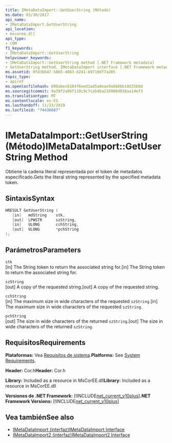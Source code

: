 ```yaml
---
title: IMetaDataImport::GetUserString (Método)
ms.date: 03/30/2017
api_name:
- IMetaDataImport.GetUserString
api_location:
- mscoree.dll
api_type:
- COM
f1_keywords:
- IMetaDataImport::GetUserString
helpviewer_keywords:
- IMetaDataImport::GetUserString method [.NET Framework metadata]
- GetUserString method, IMetaDataImport interface [.NET Framework metadata]
ms.assetid: 0fd3bb47-58b5-4083-b241-b9719df7a285
topic_type:
- apiref
ms.openlocfilehash: 690abec6104f6eed1ad5a0eae9a6b6bb18d35b0d
ms.sourcegitcommit: 9a39f2a06f110c9c7ca54ba216900d038aa14ef3
ms.translationtype: MT
ms.contentlocale: es-ES
ms.lasthandoff: 11/23/2019
ms.locfileid: "74436687"
---
```

# <a name="imetadataimportgetuserstring-method"></a><span data-ttu-id="05533-102">IMetaDataImport::GetUserString (Método)</span><span class="sxs-lookup"><span data-stu-id="05533-102">IMetaDataImport::GetUserString Method</span></span>
<span data-ttu-id="05533-103">Obtiene la cadena literal representada por el token de metadatos especificado.</span><span class="sxs-lookup"><span data-stu-id="05533-103">Gets the literal string represented by the specified metadata token.</span></span>  
  
## <a name="syntax"></a><span data-ttu-id="05533-104">Sintaxis</span><span class="sxs-lookup"><span data-stu-id="05533-104">Syntax</span></span>  
  
```cpp  
HRESULT GetUserString (  
   [in]   mdString    stk,  
   [out]  LPWSTR      szString,  
   [in]   ULONG       cchString,  
   [out]  ULONG       *pchString  
);  
```  
  
## <a name="parameters"></a><span data-ttu-id="05533-105">Parámetros</span><span class="sxs-lookup"><span data-stu-id="05533-105">Parameters</span></span>  
 `stk`  
 <span data-ttu-id="05533-106">[in] The String token to return the associated string for.</span><span class="sxs-lookup"><span data-stu-id="05533-106">[in] The String token to return the associated string for.</span></span>  
  
 `szString`  
 <span data-ttu-id="05533-107">[out] A copy of the requested string.</span><span class="sxs-lookup"><span data-stu-id="05533-107">[out] A copy of the requested string.</span></span>  
  
 `cchString`  
 <span data-ttu-id="05533-108">[in] The maximum size in wide characters of the requested `szString`.</span><span class="sxs-lookup"><span data-stu-id="05533-108">[in] The maximum size in wide characters of the requested `szString`.</span></span>  
  
 `pchString`  
 <span data-ttu-id="05533-109">[out] The size in wide characters of the returned `szString`.</span><span class="sxs-lookup"><span data-stu-id="05533-109">[out] The size in wide characters of the returned `szString`.</span></span>  
  
## <a name="requirements"></a><span data-ttu-id="05533-110">Requisitos</span><span class="sxs-lookup"><span data-stu-id="05533-110">Requirements</span></span>  
 <span data-ttu-id="05533-111">**Plataformas:** Vea [Requisitos de sistema](../../../../docs/framework/get-started/system-requirements.md).</span><span class="sxs-lookup"><span data-stu-id="05533-111">**Platforms:** See [System Requirements](../../../../docs/framework/get-started/system-requirements.md).</span></span>  
  
 <span data-ttu-id="05533-112">**Header:** Cor.h</span><span class="sxs-lookup"><span data-stu-id="05533-112">**Header:** Cor.h</span></span>  
  
 <span data-ttu-id="05533-113">**Library:** Included as a resource in MsCorEE.dll</span><span class="sxs-lookup"><span data-stu-id="05533-113">**Library:** Included as a resource in MsCorEE.dll</span></span>  
  
 <span data-ttu-id="05533-114">**Versiones de .NET Framework:** [!INCLUDE[net_current_v10plus](../../../../includes/net-current-v10plus-md.md)]</span><span class="sxs-lookup"><span data-stu-id="05533-114">**.NET Framework Versions:** [!INCLUDE[net_current_v10plus](../../../../includes/net-current-v10plus-md.md)]</span></span>  
  
## <a name="see-also"></a><span data-ttu-id="05533-115">Vea también</span><span class="sxs-lookup"><span data-stu-id="05533-115">See also</span></span>

- [<span data-ttu-id="05533-116">IMetaDataImport (interfaz)</span><span class="sxs-lookup"><span data-stu-id="05533-116">IMetaDataImport Interface</span></span>](../../../../docs/framework/unmanaged-api/metadata/imetadataimport-interface.md)
- [<span data-ttu-id="05533-117">IMetaDataImport2 (interfaz)</span><span class="sxs-lookup"><span data-stu-id="05533-117">IMetaDataImport2 Interface</span></span>](../../../../docs/framework/unmanaged-api/metadata/imetadataimport2-interface.md)
